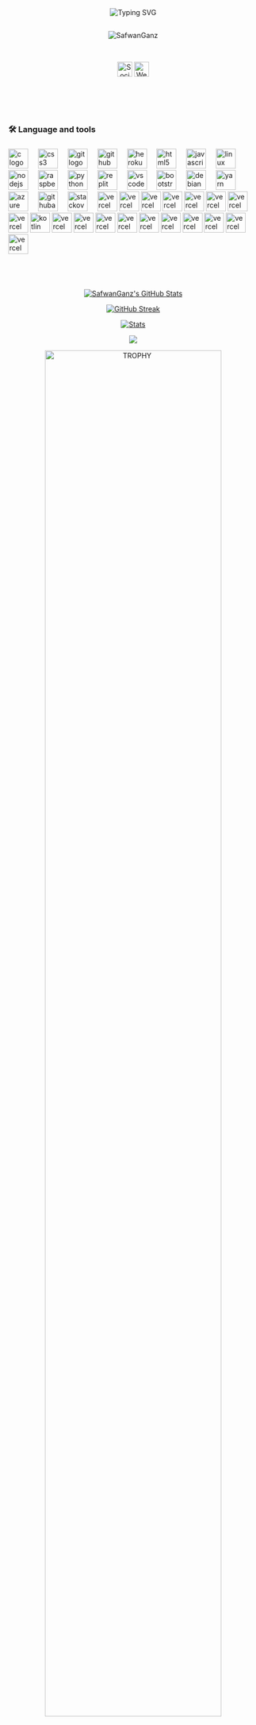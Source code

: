 
<div align="center">
    <img
        src="https://readme-typing-svg.herokuapp.com?font=GlossAndBloom&size=30&duration=4997&color=993300&background=FF673200&center=true&vCenter=true&lines=Hey+there!;It's+me,+SafwanGanzあ!;Welcome;To+my+GitHub+world!🚀"
            alt="Typing SVG"
        /
        >
    </a>
</p>
</div>


<h2 align="center"></h2>

<p align="center"> <img src="https://komarev.com/ghpvc/?username=SafwanGanz&label=Profile%20views&color=0e75b6&style=flat" alt="SafwanGanz" /> </p>

<br>

<p align="center">
  <a href="https://wa.me/917012074386"><img src="https://cdn-icons-png.flaticon.com/512/124/124034.png" alt="Social Media Icon" width="30" height="30"></a>
  <a href="https://youtube.com/"><img src="https://cdn-icons-png.flaticon.com/512/124/124015.png" alt="Website Icon" width="30" height="30"></a>
</p>

    


   <br>

   </p>

 
 <BR>
<h2 align="center"></h2>




###

<h3 align="left">🛠 Language and tools</h3>

###

<div align="left">
  <img src="https://skillicons.dev/icons?i=c" height="40" alt="c logo"  />
  <img width="12" />
  <img src="https://cdn.jsdelivr.net/gh/devicons/devicon/icons/css3/css3-original.svg" height="40" alt="css3 logo"  />
  <img width="12" />
  <img src="https://skillicons.dev/icons?i=git" height="40" alt="git logo"  />
  <img width="12" />
  <img src="https://skillicons.dev/icons?i=github" height="40" alt="github logo"  />
  <img width="12" />
  <img src="https://cdn.jsdelivr.net/gh/devicons/devicon/icons/heroku/heroku-original.svg" height="40" alt="heroku logo"  />
  <img width="12" />
  <img src="https://skillicons.dev/icons?i=html" height="40" alt="html5 logo"  />
  <img width="12" />
  <img src="https://skillicons.dev/icons?i=js" height="40" alt="javascript logo"  />
  <img width="12" />
  <img src="https://skillicons.dev/icons?i=linux" height="40" alt="linux logo"  />
  <img width="12" />
  <img src="https://skillicons.dev/icons?i=nodejs" height="40" alt="nodejs logo"  />
  <img width="12" />
  <img src="https://skillicons.dev/icons?i=raspberrypi" height="40" alt="raspberrypi logo"  />
  <img width="12" />
  <img src="https://skillicons.dev/icons?i=py" height="40" alt="python logo"  />
  <img width="12" />
  <img src="https://skillicons.dev/icons?i=replit" height="40" alt="replit logo"  />
  <img width="12" />
  <img src="https://skillicons.dev/icons?i=vscode" height="40" alt="vscode logo"  />
  <img width="12" />
  <img src="https://cdn.jsdelivr.net/gh/devicons/devicon/icons/bootstrap/bootstrap-original.svg" height="40" alt="bootstrap logo"  />
  <img width="12" />
  <img src="https://cdn.jsdelivr.net/gh/devicons/devicon/icons/debian/debian-original.svg" height="40" alt="debian logo"  />
  <img width="12" />
  <img src="https://cdn.jsdelivr.net/gh/devicons/devicon/icons/yarn/yarn-original.svg" height="40" alt="yarn logo"  />
  <img width="12" />
  
  <img width="12" />
  <img src="https://skillicons.dev/icons?i=azure" height="40" alt="azure logo"  />
  <img width="12" />
  <img src="https://cdn.simpleicons.org/githubactions/2088FF" height="40" alt="githubactions logo"  />
  <img width="12" />
  <img src="https://skillicons.dev/icons?i=stackoverflow" height="40" alt="stackoverflow logo"  />
  <img width="12" />
  <img src="https://skillicons.dev/icons?i=vercel" height="40" alt="vercel logo"  />
  <img src="https://skillicons.dev/icons?i=windows" height="40" alt="vercel logo"  />
  <img src="https://skillicons.dev/icons?i=typescript" height="40" alt="vercel logo"  />
  <img src="https://skillicons.dev/icons?i=scss" height="40" alt="vercel logo"  />
  <img src="https://skillicons.dev/icons?i=css" height="40" alt="vercel logo"  />
  <img src="https://skillicons.dev/icons?i=googlecloud" height="40" alt="vercel logo"  />
  <img src="https://skillicons.dev/icons?i=netlify" height="40" alt="vercel logo"  />
  <img src="https://skillicons.dev/icons?i=php" height="40" alt="vercel logo"  />  
<img src="https://skillicons.dev/icons?i=kotlin" height="40" alt="kotlin logo"  />
<img src="https://skillicons.dev/icons?i=java" height="40" alt="vercel logo"  />
<img src="https://skillicons.dev/icons?i=flutter" height="40" alt="vercel logo"  />
<img src="https://skillicons.dev/icons?i=androidstudio" height="40" alt="vercel logo"  />
<img src="https://skillicons.dev/icons?i=ubuntu" height="40" alt="vercel logo"  />
<img src="https://skillicons.dev/icons?i=nextjs" height="40" alt="vercel logo"  />
<img src="https://skillicons.dev/icons?i=vuejs" height="40" alt="vercel logo"  />
<img src="https://skillicons.dev/icons?i=nuxtjs" height="40" alt="vercel logo"  />
<img src="https://skillicons.dev/icons?i=angular" height="40" alt="vercel logo"  />
<img src="https://skillicons.dev/icons?i=vite" height="40" alt="vercel logo"  />
<img src="https://skillicons.dev/icons?i=ruby" height="40" alt="vercel logo"  />


###



<br>


<!-- 
<h2 align="center"></h2> -->


<br>


<p align="center">
  <a href="https://github.com/SafwanGanz"> <img  alt="SafwanGanz's GitHub Stats" src="https://awesome-github-stats.azurewebsites.net/user-stats/SafwanGanz?cardType=github&theme=github-dark&preferLogin=true" />  </a>



<p align="center">
  <a href="https://github.com/SafwanGanz">
    <img src="https://streak-stats.demolab.com?user=SafwanGanz&theme=dark&background=000000" alt="GitHub Streak">
  </a>
</p>


 <p align="center">
    <a href="https://github.com/SafwanGanz">
        <img src="https://github-readme-activity-graph.vercel.app/graph?username=SafwanGanz&theme=redical" alt="Stats">
    </a>
</p>


<p align="center"><a href="https://github.com/SafwanGanz"><img src="https://github-readme-stats.vercel.app/api/top-langs/?username=SafwanGanz&theme=radical&layout=compact"></a></p> 

<div align=center>
  <a href="https://github.com/SafwanGanz" title="Go to Source">
      <img align="center" width=84% src="https://github-profile-trophy.vercel.app/?username=SafwanGanz&theme=radical&row=1&column=7&margin-h=15&margin-w=5&no-bg=true" alt="TROPHY" />
    </a>
</div>
